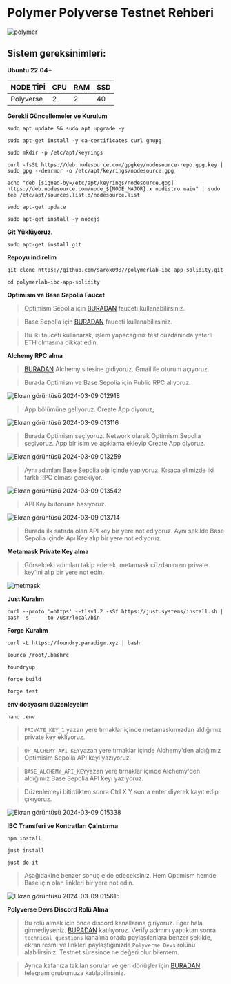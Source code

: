 # Polymer Polyverse Testnet Rehberi

![polymer](https://pbs.twimg.com/media/GHrV-BVaUAA5qFd?format=jpg&name=medium)



## Sistem gereksinimleri:

**Ubuntu 22.04+**

NODE TİPİ | CPU     | RAM      | SSD     |
| ------------- | ------------- | ------------- | -------- |
| Polyverse | 2          | 2         | 40  |
  
  

**Gerekli Güncellemeler ve Kurulum**

```
sudo apt update && sudo apt upgrade -y
```
```
sudo apt-get install -y ca-certificates curl gnupg
```
```
sudo mkdir -p /etc/apt/keyrings
```
```
curl -fsSL https://deb.nodesource.com/gpgkey/nodesource-repo.gpg.key | sudo gpg --dearmor -o /etc/apt/keyrings/nodesource.gpg
```
```
echo "deb [signed-by=/etc/apt/keyrings/nodesource.gpg] https://deb.nodesource.com/node_${NODE_MAJOR}.x nodistro main" | sudo tee /etc/apt/sources.list.d/nodesource.list
```
```
sudo apt-get update
```
```
sudo apt-get install -y nodejs
```


**Git Yüklüyoruz.**

```
sudo apt-get install git
```


**Repoyu indirelim**
```
git clone https://github.com/sarox0987/polymerlab-ibc-app-solidity.git
```
```
cd polymerlab-ibc-app-solidity
```

**Optimism ve Base Sepolia Faucet**

> Optimism Sepolia için [BURADAN](https://www.alchemy.com/faucets/optimism-sepolia) fauceti kullanabilirsiniz.

> Base Sepolia için [BURADAN](https://www.alchemy.com/faucets/base-sepolia) fauceti kullanabilirsiniz.

> Bu iki fauceti kullanarak, işlem yapacağınız test cüzdanında yeterli ETH olmasına dikkat edin.

**Alchemy RPC alma**

> [BURADAN](https://alchemy.com/?r=b9d675bdc6edda35) Alchemy sitesine gidiyoruz. Gmail ile oturum açıyoruz.

> Burada Optimism ve Base Sepolia için Public RPC alıyoruz.

![Ekran görüntüsü 2024-03-09 012918](https://github.com/CoinHuntersTR/Polymer-Polyverse-Tesneti/assets/111747226/701c5d2a-74dd-498c-a85e-a2ce941cdf81)

> App bölümüne geliyoruz. Create App diyoruz;

![Ekran görüntüsü 2024-03-09 013116](https://github.com/CoinHuntersTR/Polymer-Polyverse-Tesneti/assets/111747226/0bf9bb01-853f-4587-b751-621fc9a41803)

> Burada Optimism seçiyoruz. Network olarak Optimism Sepolia seçiyoruz. App bir isim ve açıklama ekleyip Create App diyoruz.

![Ekran görüntüsü 2024-03-09 013259](https://github.com/CoinHuntersTR/Polymer-Polyverse-Tesneti/assets/111747226/c4377cc0-1c69-4c92-9340-e295ecb940ad) 


> Aynı adımları Base Sepolia ağı içinde yapıyoruz. Kısaca elimizde iki farklı RPC olması gerekiyor.

![Ekran görüntüsü 2024-03-09 013542](https://github.com/CoinHuntersTR/Polymer-Polyverse-Tesneti/assets/111747226/e52f2d86-1fc0-432f-b311-cfe4c7c99c37)

> API Key butonuna basıyoruz.

![Ekran görüntüsü 2024-03-09 013714](https://github.com/CoinHuntersTR/Polymer-Polyverse-Tesneti/assets/111747226/612db66f-a03f-47c6-a93d-5d9fdd171a68)

> Burada ilk satırda olan API key bir yere not ediyoruz. Aynı şekilde Base Sepolia içinde Apı Key alıp bir yere not ediyoruz.

**Metamask Private Key alma**

> Görseldeki adımları takip ederek, metamask cüzdanınızın private key'ini alıp bir yere not edin.

![metmask](https://user-images.githubusercontent.com/111747226/214062437-69e144d9-528f-4a17-b46a-a747c1d5284c.png)


**Just Kuralım**

```
curl --proto '=https' --tlsv1.2 -sSf https://just.systems/install.sh | bash -s -- --to /usr/local/bin
```

**Forge Kuralım**

```
curl -L https://foundry.paradigm.xyz | bash
```
```
source /root/.bashrc
```
```
foundryup
```
```
forge build
```
```
forge test
```


**env dosyasını düzenleyelim**

```
nano .env
```

>  `PRIVATE_KEY_1` yazan yere tırnaklar içinde metamaskımızdan aldığımız private key ekliyoruz.

> `OP_ALCHEMY_API_KEY`yazan yere tırnaklar içinde Alchemy'den aldığımız Optimisim Sepolia API keyi yazıyoruz.

> `BASE_ALCHEMY_API_KEY`yazan yere tırnaklar içinde Alchemy'den aldığımız Base Sepolia API keyi yazıyoruz.

> Düzenlemeyi bitirdikten sonra Ctrl X Y sonra enter diyerek kayıt edip çıkıyoruz.

![Ekran görüntüsü 2024-03-09 015338](https://github.com/CoinHuntersTR/Polymer-Polyverse-Tesneti/assets/111747226/ddd16905-427d-4290-b128-a7c2daf56875)


**IBC Transferi ve Kontratları Çalıştırma**

```
npm install
```

```
just install
```

```
just do-it
```
> Aşağıdakine benzer sonuç elde edeceksiniz. Hem Optimism hemde Base için olan linkleri bir yere not edin.

![Ekran görüntüsü 2024-03-09 015615](https://github.com/CoinHuntersTR/Polymer-Polyverse-Tesneti/assets/111747226/8483d2d2-ced3-4fcf-b8bd-12b30c2e8e7b)


**Polyverse Devs Discord Rolü Alma**

> Bu rolü almak için önce discord kanallarına giriyoruz. Eğer hala girmediyseniz. [BURADAN](https://discord.gg/DEedJybQqG) katılıyoruz. Verify adımını yaptıktan sonra `technical questions` kanalına orada paylaşılanlara benzer şekilde, ekran resmi ve linkleri paylaştığınızda `Polyverse Devs` rolünü alabilirsiniz. Testnet süresince ne değeri olur bilemem.

> Ayrıca kafanıza takılan sorular ve geri dönüşler için [BURADAN](https://t.me/PolymerTurkiye) telegram grubumuza katılabilirsiniz.
